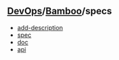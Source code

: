 ## [DevOps]/[Bamboo]/specs

- [add-description](add-description.md)
- [spec](https://confluence.atlassian.com/bamboo/bamboo-specs-894743906.html)
- [doc](https://docs.atlassian.com/bamboo-specs-docs/7.24/specs.html?yaml#yaml)
- [api](https://docs.atlassian.com/bamboo-specs/8.2.3/)


[DevOps]: <../../README.md>
[Bamboo]: <../bamboo.md>
